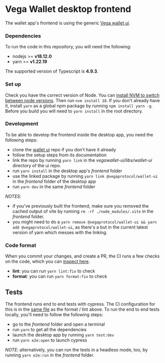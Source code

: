 # Vega Wallet desktop frontend

The wallet app's frontend is using the generic [Vega wallet ui](https://github.com/vegaprotocol/vegawallet-ui).

### Dependencies

To run the code in this repository, you will need the following:

- nodejs >= **v18.12.0**
- yarn >= **v1.22.19**

The supported version of Typescript is **4.9.3**.

### Set up

Check you have the correct version of Node. You can [install NVM to switch between node versions](https://github.com/nvm-sh/nvm#installing-and-updating). Then run `nvm install 18`.
If you don't already have it, install `yarn` as a global npm package by running `npm install yarn -g`.
Before you build you will need to `yarn install` in the root directory.

### Development

To be able to develop the frontend inside the desktop app, you need the following steps:

- clone the [wallet ui](https://github.com/vegaprotocol/vegawallet-ui) repo if you don't have it already
- follow the setup steps from its documentation
- link the repo by running `yarn link` in the _vegawallet-ui/libs/wallet-ui_ directory of the ui repo.
- run `yarn install` in the desktop app's _frontend_ folder
- use the linked package by running `yarn link @vegaprotocol/wallet-ui` in the _frontend_ folder of the desktop app
- run `yarn dev` in the same _frontend_ folder

_NOTES_:

- if you've previously built the frontend, make sure you removed the cached output of vite by running `rm -rf ./node_modules/.vite` in the _frontend_ folder.
- you might need to do a `yarn remove @vegaprotocol/wallet-ui && yarn add @vegaprotocol/wallet-ui`, as there's a but in the current latest version of yarn which messes with the linking.

### Code format

When you commit your changes, and create a PR, the CI runs a few checks on the code, which you can [inspect here](../.github/workflows/test-frontend.yml).

- **lint**: you can run `yarn lint:fix` to check
- **format**: you can run `yarn format:fix` to check

## Tests

The frontend runs end to end tests with cypress. The CI configuration for this is in the [same file](../.github/workflows/test-frontend.yml) as the format / lint above.
To run the end to end tests locally, you'll need to follow the following steps:

- go to the _frontend_ folder and open a terminal
- run `yarn` to get all the dependencies
- launch the desktop app by running `yarn test:dev`
- run `yarn e2e:open` to launch cypress

_NOTE_: alternatively, you can run the tests in a headless mode, too, by running `yarn e2e:run` in the _frontend_ folder.
